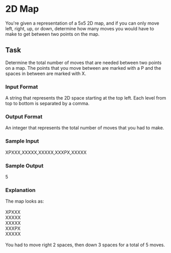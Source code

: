 <h1>2D Map</h1>
You're given a representation of a 5x5 2D map, and if you can only move left, right, up, or down, determine how many moves you would have to make to get between two points on the map.

<h2>Task</h2>
Determine the total number of moves that are needed between two points on a map. The points that you move between are marked with a P and the spaces in between are marked with X.

<h3>Input Format</h3>
A string that represents the 2D space starting at the top left. Each level from top to bottom is separated by a comma.

<h3>Output Format</h3>
An integer that represents the total number of moves that you had to make.

<h3>Sample Input</h3>
XPXXX,XXXXX,XXXXX,XXXPX,XXXXX

<h3>Sample Output</h3>
5

<h3>Explanation</h3>
The map looks as:<br>
<br>
XPXXX<br>
XXXXX<br>
XXXXX<br>
XXXPX<br>
XXXXX<br>
<br>
You had to move right 2 spaces, then down 3 spaces for a total of 5 moves.
